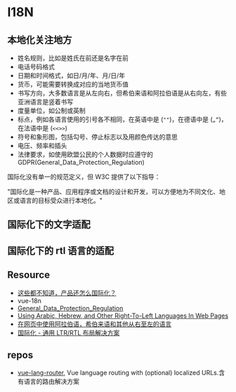 # I18N

## 本地化关注地方

- 姓名规则，比如是姓氏在前还是名字在前
- 电话号码格式
- 日期和时间格式，如日/月/年、月/日/年
- 货币，可能需要转换成对应的当地货币值
- 书写方向，大多数语言是从左向右，但希伯来语和阿拉伯语是从右向左，有些亚洲语言是竖着书写
- 度量单位，如公制或英制
- 标点，例如各语言使用的引号各不相同，在英语中是 (`""`)，在德语中是 (`„“`)，在法语中是 (`<<>>`)
- 符号和象形图，包括勾号、停止标志以及用颜色传达的意思
- 电压、频率和插头
- 法律要求，如使用欧盟公民的个人数据时应遵守的 GDPR(General_Data_Protection_Regulation)

国际化没有单一的规范定义，但 W3C 提供了以下指导：

"国际化是一种产品、应用程序或文档的设计和开发，可以方便地为不同文化、地区或语言的目标受众进行本地化。"

## 国际化下的文字适配

## 国际化下的 rtl 语言的适配

## Resource

- [这些都不知道，产品还怎么国际化？](http://www.woshipm.com/pmd/848570.html)
- vue-18n
- [General_Data_Protection_Regulation](https://en.wikipedia.org/wiki/General_Data_Protection_Regulation)
- [Using Arabic, Hebrew, and Other Right-To-Left Languages In Web Pages](https://thenewcode.com/88/Using-Arabic-Hebrew-and-Other-Right-To-Left-Languages-In-Web-Pages)
- [在网页中使用阿拉伯语，希伯来语和其他从右至左的语言](https://blog.csdn.net/cungui5726/article/details/108207343)
- [国际化 - 通用 LTR/RTL 布局解决方案](https://zhuanlan.zhihu.com/p/47864242)

## repos

- [vue-lang-router](https://github.com/adbrosaci/vue-lang-router), Vue language routing with (optional) localized URLs.含有语言的路由解决方案
